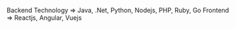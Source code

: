 Backend Technology => Java, .Net, Python, Nodejs, PHP, Ruby, Go
Frontend => Reactjs, Angular, Vuejs

